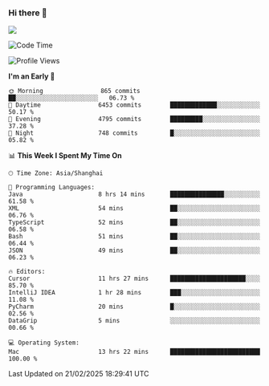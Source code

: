 ### Hi there 👋

<!--
**JJAYCHEN1e/jjaychen1e** is a ✨ _special_ ✨ repository because its `README.md` (this file) appears on your GitHub profile.

Here are some ideas to get you started:

- 🔭 I’m currently working on ...
- 🌱 I’m currently learning ...
- 👯 I’m looking to collaborate on ...
- 🤔 I’m looking for help with ...
- 💬 Ask me about ...
- 📫 How to reach me: ...
- 😄 Pronouns: ...
- ⚡ Fun fact: ...
-->

[![](https://github-readme-stats.vercel.app/api?username=jjaychen1e&show_icons=true)](https://github.com/jjaychen1e/github-readme-stats?count_private=true)

<!--START_SECTION:waka-->
![Code Time](http://img.shields.io/badge/Code%20Time-1%2C805%20hrs%2011%20mins-blue)

![Profile Views](http://img.shields.io/badge/Profile%20Views-0-blue)

**I'm an Early 🐤** 

```text
🌞 Morning                865 commits         ██░░░░░░░░░░░░░░░░░░░░░░░   06.73 % 
🌆 Daytime                6453 commits        █████████████░░░░░░░░░░░░   50.17 % 
🌃 Evening                4795 commits        █████████░░░░░░░░░░░░░░░░   37.28 % 
🌙 Night                  748 commits         █░░░░░░░░░░░░░░░░░░░░░░░░   05.82 % 
```


📊 **This Week I Spent My Time On** 

```text
🕑︎ Time Zone: Asia/Shanghai

💬 Programming Languages: 
Java                     8 hrs 14 mins       ███████████████░░░░░░░░░░   61.58 % 
XML                      54 mins             ██░░░░░░░░░░░░░░░░░░░░░░░   06.76 % 
TypeScript               52 mins             ██░░░░░░░░░░░░░░░░░░░░░░░   06.58 % 
Bash                     51 mins             ██░░░░░░░░░░░░░░░░░░░░░░░   06.44 % 
JSON                     49 mins             ██░░░░░░░░░░░░░░░░░░░░░░░   06.23 % 

🔥 Editors: 
Cursor                   11 hrs 27 mins      █████████████████████░░░░   85.70 % 
IntelliJ IDEA            1 hr 28 mins        ███░░░░░░░░░░░░░░░░░░░░░░   11.08 % 
PyCharm                  20 mins             █░░░░░░░░░░░░░░░░░░░░░░░░   02.56 % 
DataGrip                 5 mins              ░░░░░░░░░░░░░░░░░░░░░░░░░   00.66 % 

💻 Operating System: 
Mac                      13 hrs 22 mins      █████████████████████████   100.00 % 
```


 Last Updated on 21/02/2025 18:29:41 UTC
<!--END_SECTION:waka-->
